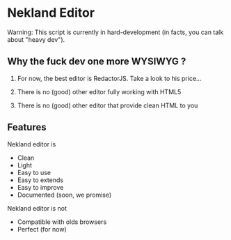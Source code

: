 Nekland Editor
==============

Warning: This script is currently in hard-development (in facts, you can talk about "heavy dev").


Why the fuck dev one more WYSIWYG ?
-----------------------------------

1) For now, the best editor is RedactorJS. Take a look to his price...

2) There is no (good) other editor fully working with HTML5

3) There is no (good) other editor that provide clean HTML to you


Features
--------

Nekland editor is

  * Clean
  * Light
  * Easy to use
  * Easy to extends
  * Easy to improve
  * Documented (soon, we promise)

Nekland editor is not

  * Compatible with olds browsers
  * Perfect (for now)